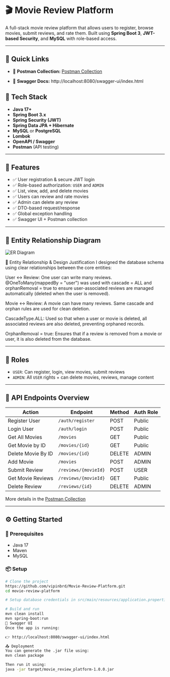 # 🎬 Movie Review Platform

A full-stack movie review platform that allows users to register, browse movies, submit reviews, and rate them. Built using **Spring Boot 3**, **JWT-based Security**, and **MySQL** with role-based access.

---

## 🔗 Quick Links

- 🔄 **Postman Collection:** [Postman Collection](https://documenter.getpostman.com/view/23490471/2sB34bLizD)

- 🧪 **Swagger Docs:** http://localhost:8080/swagger-ui/index.html


## 🚀 Tech Stack

- **Java 17+**
- **Spring Boot 3.x**
- **Spring Security (JWT)**
- **Spring Data JPA + Hibernate**
- **MySQL** or **PostgreSQL**
- **Lombok**
- **OpenAPI / Swagger**
- **Postman** (API testing)

---

## 🧱 Features

- ✅ User registration & secure JWT login  
- ✅ Role-based authorization: `USER` and `ADMIN`  
- ✅ List, view, add, and delete movies  
- ✅ Users can review and rate movies  
- ✅ Admin can delete any review  
- ✅ DTO-based request/response  
- ✅ Global exception handling  
- ✅ Swagger UI + Postman collection

---

## 🧩 Entity Relationship Diagram

![ER Diagram](https://sewasarthiprodbbucket.s3.ap-south-1.amazonaws.com/ERD.png)


🧠 Entity Relationship & Design Justification
 I designed the database schema using clear relationships between the core entities:

User ↔ Review: One user can write many reviews. @OneToMany(mappedBy = "user") was used with cascade = ALL and orphanRemoval = true to ensure user-associated reviews are managed automatically (deleted when the user is removed).

Movie ↔ Review: A movie can have many reviews. Same cascade and orphan rules are used for clean deletion.

CascadeType.ALL: Used so that when a user or movie is deleted, all associated reviews are also deleted, preventing orphaned records.

OrphanRemoval = true: Ensures that if a review is removed from a movie or user, it is also deleted from the database.

---

## 🔐 Roles

- `USER`: Can register, login, view movies, submit reviews  
- `ADMIN`: All `USER` rights + can delete movies, reviews, manage content  

---

## 🧪 API Endpoints Overview

| Action              | Endpoint                | Method | Auth Role |
|---------------------|-------------------------|--------|-----------|
| Register User       | `/auth/register`        | POST   | Public    |
| Login User          | `/auth/login`           | POST   | Public    |
| Get All Movies      | `/movies`               | GET    | Public    |
| Get Movie by ID     | `/movies/{id}`          | GET    | Public    |
| Delete Movie By ID  | `/movies/{id}`         | DELETE | ADMIN     |
| Add Movie           | `/movies`               | POST   | ADMIN     |
| Submit Review       | `/reviews/{movieId}`    | POST   | USER      |
| Get Movie Reviews   | `/reviews/{movieId}`    | GET    | Public    |
| Delete Review       | `/reviews/{id}`         | DELETE | ADMIN     |

More details in the [Postman Collection](https://documenter.getpostman.com/view/23490471/2sB34bLizD)

---

## ⚙️ Getting Started

### 🧩 Prerequisites

- Java 17
- Maven
- MySQL

### 📦 Setup

```bash
# Clone the project
https://github.com/vipinbrd/Movie-Review-Platform.git
cd movie-review-platform

# Setup database credentials in src/main/resources/application.properties

# Build and run
mvn clean install
mvn spring-boot:run
📄 Swagger UI
Once the app is running:

👉 http://localhost:8080/swagger-ui/index.html

📤 Deployment
You can generate the .jar file using:
mvn clean package

Then run it using:
java -jar target/movie_review_platform-1.0.0.jar
